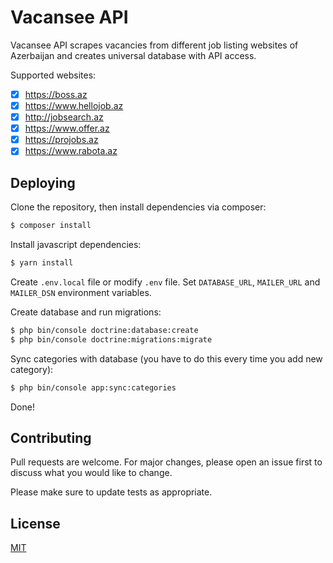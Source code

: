 # Vacansee API

Vacansee API scrapes vacancies from different job listing websites of Azerbaijan and creates universal database with API access. 

Supported websites:

- [x] https://boss.az
- [x] https://www.hellojob.az
- [x] http://jobsearch.az
- [x] https://www.offer.az
- [x] https://projobs.az
- [x] https://www.rabota.az

## Deploying

Clone the repository, then install dependencies via composer:

```bash
$ composer install
```

Install javascript dependencies:

```bash
$ yarn install
```

Create `.env.local` file or modify `.env` file. Set `DATABASE_URL`, `MAILER_URL` and `MAILER_DSN` environment variables.

Create database and run migrations:

```bash
$ php bin/console doctrine:database:create
$ php bin/console doctrine:migrations:migrate
```

Sync categories with database (you have to do this every time you add new category):

```bash
$ php bin/console app:sync:categories
```

Done!

## Contributing
Pull requests are welcome. For major changes, please open an issue first to discuss what you would like to change.

Please make sure to update tests as appropriate.

## License
[MIT](LICENSE)